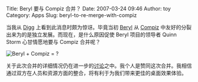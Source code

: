 Title: Beryl 要与 Compiz 合并？
Date: 2007-03-24 09:46
Author: toy
Category: Apps
Slug: beryl-to-re-merge-with-compiz

当我从
[Digg](http://digg.com/linux_unix/Beryl_to_re_merge_with_Compiz_soon)
上看到此消息时颇为惊讶。毕竟当初 [Beryl](http://www.beryl-project.org/)
从 [Compiz](http://www.go-compiz.org/)
中友好的分裂出来为的是独立发展。而现在，是什么原因促使 Beryl
项目的领导者 Quinn Storm 心甘情愿地要与 Compiz 合并呢？

![Beryl + Compiz = ?](http://i.linuxtoy.org/i/2007/03/beryl-compiz.jpg)

关于此次合并的详细情况仍在进一步的[讨论](http://lists.beryl-project.org/pipermail/beryl-dev/2007-March/000356.html)之中。我个人是赞同这次合并。我相信通过双方在人员和资源方面的整合，将有利于为我们带来更佳的桌面效果体验。
